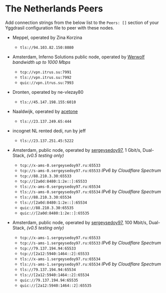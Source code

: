 # The Netherlands Peers

Add connection strings from the below list to the `Peers: []` section of your
Yggdrasil configuration file to peer with these nodes.

* Meppel, operated by Zina Korzina
  * `tls://94.103.82.150:8080`

* Amsterdam, Inferno Solutions public node, operated by [Werwolf](https://t.me/Werwolf2517) *bandwidth up to 1000 Mbps*
  * `tcp://vpn.itrus.su:7991`
  * `tls://vpn.itrus.su:7992`
  * `quic://vpn.itrus.su:7993`

* Dronten, operated by ne-vlezay80
  * `tls://45.147.198.155:6010`

* Naaldwijk, operated by [acetone](http://[324:71e:281a:9ed3::ace]/)
  * `tls://23.137.249.65:444`

* incognet NL rented dedi, run by jeff
  * `tls://23.137.251.45:5222`

* Amsterdam, public node, operated by [sergeysedoy97](https://t.me/sergeysedoy97), 1 Gbit/s, Dual-Stack, *(v0.5 testing only)*
  * `tcp://x-ams-0.sergeysedoy97.ru:65533`
  * `tcp://s-ams-0.sergeysedoy97.ru:65533` _IPv6 by Cloudflare Spectrum_
  * `tcp://88.210.3.30:65533`
  * `tcp://[2a0d:8480:1:2e::]:65533`
  * `tls://x-ams-0.sergeysedoy97.ru:65534`
  * `tls://s-ams-0.sergeysedoy97.ru:65534` _IPv6 by Cloudflare Spectrum_
  * `tls://88.210.3.30:65534`
  * `tls://[2a0d:8480:1:2e::]:65534`
  * `quic://88.210.3.30:65535`
  * `quic://[2a0d:8480:1:2e::]:65535`

* Amsterdam, public node, operated by [sergeysedoy97](https://t.me/sergeysedoy97), 100 Mbit/s, Dual-Stack, *(v0.5 testing only)*
  * `tcp://x-ams-1.sergeysedoy97.ru:65533`
  * `tcp://s-ams-1.sergeysedoy97.ru:65533` _IPv6 by Cloudflare Spectrum_
  * `tcp://79.137.194.94:65533`
  * `tcp://[2a12:5940:1464::2]:65533`
  * `tls://x-ams-1.sergeysedoy97.ru:65534`
  * `tls://s-ams-1.sergeysedoy97.ru:65534` _IPv6 by Cloudflare Spectrum_
  * `tls://79.137.194.94:65534`
  * `tls://[2a12:5940:1464::2]:65534`
  * `quic://79.137.194.94:65535`
  * `quic://[2a12:5940:1464::2]:65535`
